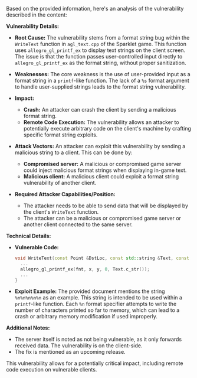Based on the provided information, here's an analysis of the vulnerability described in the content:

**Vulnerability Details:**

*   **Root Cause:** The vulnerability stems from a format string bug within the `WriteText` function in `agl_text.cpp` of the Sparklet game. This function uses `allegro_gl_printf_ex` to display text strings on the client screen. The issue is that the function passes user-controlled input directly to `allegro_gl_printf_ex` as the format string, without proper sanitization.

*   **Weaknesses:** The core weakness is the use of user-provided input as a format string in a `printf`-like function. The lack of a `%s` format argument to handle user-supplied strings leads to the format string vulnerability.

*  **Impact:**
    *   **Crash:** An attacker can crash the client by sending a malicious format string.
    *   **Remote Code Execution:**  The vulnerability allows an attacker to potentially execute arbitrary code on the client's machine by crafting specific format string exploits.

*   **Attack Vectors:** An attacker can exploit this vulnerability by sending a malicious string to a client. This can be done by:
    *   **Compromised server:** A malicious or compromised game server could inject malicious format strings when displaying in-game text.
    *   **Malicious client:** A malicious client could exploit a format string vulnerability of another client.

*   **Required Attacker Capabilities/Position:**
    *   The attacker needs to be able to send data that will be displayed by the client's `WriteText` function.
    *   The attacker can be a malicious or compromised game server or another client connected to the same server.

**Technical Details:**

*   **Vulnerable Code:**
    ```c++
    void WriteText(const Point &DstLoc, const std::string &Text, const int &Font, const ULONG &Color) {
      ...
      allegro_gl_printf_ex(fnt, x, y, 0, Text.c_str());
      ...
    }
    ```

*   **Exploit Example:**  The provided document mentions the string `%n%n%n%n%n` as an example. This string is intended to be used within a `printf`-like function. Each `%n` format specifier attempts to write the number of characters printed so far to memory, which can lead to a crash or arbitrary memory modification if used improperly.

**Additional Notes:**

*   The server itself is noted as not being vulnerable, as it only forwards received data. The vulnerability is on the client-side.
*   The fix is mentioned as an upcoming release.

This vulnerability allows for a potentially critical impact, including remote code execution on vulnerable clients.